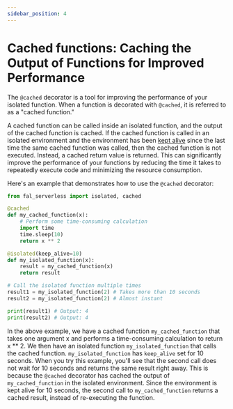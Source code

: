 ```yaml
---
sidebar_position: 4
---
```


# Cached functions: Caching the Output of Functions for Improved Performance
The `@cached` decorator is a tool for improving the performance of your isolated function. When a function is decorated with `@cached`, it is referred to as a "cached function."

A cached function can be called inside an isolated function, and the output of the cached function is cached. If the cached function is called in an isolated environment and the environment has been [kept alive](./keep_alive) since the last time the same cached function was called, then the cached function is not executed. Instead, a cached return value is returned. This can significantly improve the performance of your functions by reducing the time it takes to repeatedly execute code and minimizing the resource consumption.

Here's an example that demonstrates how to use the `@cached` decorator:

```python
from fal_serverless import isolated, cached

@cached
def my_cached_function(x):
    # Perform some time-consuming calculation
    import time
    time.sleep(10)
    return x ** 2

@isolated(keep_alive=10)
def my_isolated_function(x):
    result = my_cached_function(x)
    return result

# Call the isolated function multiple times
result1 = my_isolated_function(2) # Takes more than 10 seconds
result2 = my_isolated_function(2) # Almost instant

print(result1) # Output: 4
print(result2) # Output: 4
```

In the above example, we have a cached function `my_cached_function` that takes one argument x and performs a time-consuming calculation to return x ** 2. We then have an isolated function `my_isolated_function` that calls the cached function. `my_isolated_function` has `keep_alive` set for 10 seconds. When you try this example, you'll see that the second call does not wait for 10 seconds and returns the same result right away. This is because the `@cached` decorator has cached the output of `my_cached_function` in the isolated environment. Since the environment is kept alive for 10 seconds, the second call to `my_cached_function` returns a cached result, instead of re-executing the function.
